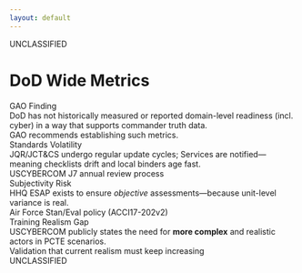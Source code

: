```yaml
---
layout: default
---
```


<style src="../style.css"></style>

<div class="classification-header">UNCLASSIFIED</div>

# **DoD Wide Metrics**

<div class="grid-cols-2 mt-2">

<div class="gator-card">
<div class="text-primary font-bold"><i data-lucide="bar-chart-3" class="lucide-icon-sm"></i> GAO Finding</div>
<div class="mt-1">
DoD has not historically measured or reported domain-level readiness (incl. cyber) in a way that supports commander truth data.
</div>
<div class="text-muted text-sm mt-1">GAO recommends establishing such metrics.</div>
</div>

<div class="gator-card">
<div class="text-primary font-bold"><i data-lucide="refresh-cw" class="lucide-icon-sm"></i> Standards Volatility</div>
<div class="mt-1">
JQR/JCT&CS undergo regular update cycles; Services are notified—meaning checklists drift and local binders age fast.
</div>
<div class="text-muted text-sm mt-1">USCYBERCOM J7 annual review process</div>
</div>

<div class="gator-card">
<div class="text-primary font-bold"><i data-lucide="scale" class="lucide-icon-sm"></i> Subjectivity Risk</div>
<div class="mt-1">
HHQ ESAP exists to ensure <em>objective</em> assessments—because unit-level variance is real.
</div>
<div class="text-muted text-sm mt-1">Air Force Stan/Eval policy (ACCI17-202v2)</div>
</div>

<div class="gator-card">
<div class="text-primary font-bold"><i data-lucide="target" class="lucide-icon-sm"></i> Training Realism Gap</div>
<div class="mt-1">
USCYBERCOM publicly states the need for <strong>more complex</strong> and realistic actors in PCTE scenarios.
</div>
<div class="text-muted text-sm mt-1">Validation that current realism must keep increasing</div>
</div>

</div>

<div class="classification-footer">UNCLASSIFIED</div>
